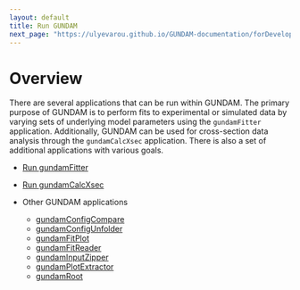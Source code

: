 ```yaml
---
layout: default
title: Run GUNDAM
next_page: "https://ulyevarou.github.io/GUNDAM-documentation/forDevelopers.html"
---
```


# Overview

There are several applications that can be run within GUNDAM. The primary purpose of GUNDAM is to perform fits to experimental or simulated data by varying sets of underlying model parameters using the `gundamFitter` application. Additionally, GUNDAM can be used for cross-section data analysis through the `gundamCalcXsec` application. There is also a set of additional applications with various goals.

- [Run gundamFitter](applications/gundamFitter.md)

- [Run gundamCalcXsec](applications/gundamCalcXsec.md)

- <div class="collapsible-header">
    <div class="header-title">Other GUNDAM applications</div>
    <div class="header-content">
      <ul>
        <li><a href="{{ site.baseurl }}/applications/gundamConfigCompare/">gundamConfigCompare</a></li>
        <li><a href="{{ site.baseurl }}/applications/gundamConfigUnfolder/">gundamConfigUnfolder</a></li>
        <li><a href="{{ site.baseurl }}/applications/gundamFitPlot/">gundamFitPlot</a></li>
        <li><a href="{{ site.baseurl }}/applications/gundamFitReader/">gundamFitReader</a></li>
        <li><a href="{{ site.baseurl }}/applications/gundamInputZipper/">gundamInputZipper</a></li>
        <li><a href="{{ site.baseurl }}/applications/gundamPlotExtractor/">gundamPlotExtractor</a></li>
        <li><a href="{{ site.baseurl }}/applications/gundamRoot/">gundamRoot</a></li>
      </ul>
    </div>
  </div>